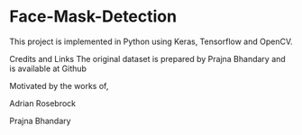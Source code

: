 # Face-Mask-Detection
This project is implemented in Python using Keras, Tensorflow and OpenCV.

Credits and Links
The original dataset is prepared by Prajna Bhandary and is available at Github


Motivated by the works of,

Adrian Rosebrock

Prajna Bhandary
